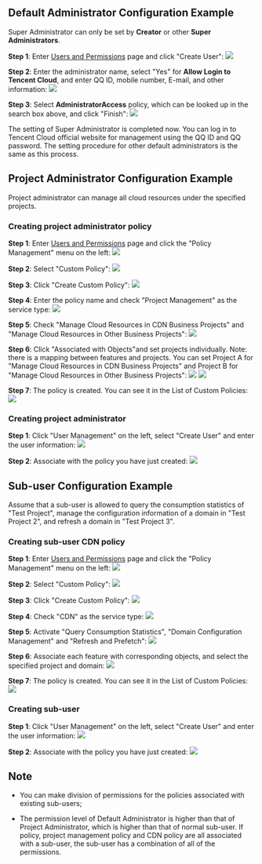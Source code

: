 ## Default Administrator Configuration Example

Super Administrator can only be set by **Creator** or other **Super Administrators**.

**Step 1**: Enter [Users and Permissions](https://console.qcloud.com/cam) page and click "Create User":
![](https://mc.qcloudimg.com/static/img/e868c7d73a299e9cc02aa274ca0f5ed5/1.png)

**Step 2**: Enter the administrator name, select "Yes" for **Allow Login to Tencent Cloud**, and enter QQ ID, mobile number, E-mail, and other information:
![](https://mc.qcloudimg.com/static/img/9ea77958b0f94d4c83f5d678e1905eb2/2.png)

**Step 3**: Select **AdministratorAccess** policy, which can be looked up in the search box above, and click "Finish":
![](https://mc.qcloudimg.com/static/img/e738bd0e91ec8471045c91b709d2949f/3.png)

The setting of Super Administrator is completed now. You can log in to Tencent Cloud official website for management using the QQ ID and QQ password. The setting procedure for other default administrators is the same as this process.

## Project Administrator Configuration Example

Project administrator can manage all cloud resources under the specified projects.
### Creating project administrator policy
**Step 1**: Enter [Users and Permissions](https://console.qcloud.com/cam) page and click the "Policy Management" menu on the left:
![](https://mc.qcloudimg.com/static/img/bf0e1f00266712c8f0511f0869485fd8/4.png)

**Step 2**: Select "Custom Policy":
![](https://mc.qcloudimg.com/static/img/e8e21e27de47ed5d73c226bca82be161/5.png)

**Step 3**: Click "Create Custom Policy":
![](https://mc.qcloudimg.com/static/img/33bf48495b17c80683de2e5284f96e10/6.png)

**Step 4**: Enter the policy name and check "Project Management" as the service type:
![](https://mc.qcloudimg.com/static/img/ea809760b106ae77184a888df9443eaf/7.png)

**Step 5**: Check "Manage Cloud Resources in CDN Business Projects" and "Manage Cloud Resources in Other Business Projects":
![](https://mc.qcloudimg.com/static/img/a80a478ce2eabd8c3d6f392c03b912d4/9.png)

**Step 6**: Click "Associated with Objects"and set projects individually. Note: there is a mapping between features and projects. You can set Project A for "Manage Cloud Resources in CDN Business Projects" and Project B for "Manage Cloud Resources in Other Business Projects":
![](https://mc.qcloudimg.com/static/img/f79aa7aea974c3f4585701177ba44554/11.png)
![](https://mc.qcloudimg.com/static/img/730ff9aeb329d2d615833bdfabd3510c/12.png)

**Step 7**: The policy is created. You can see it in the List of Custom Policies:
![](https://mc.qcloudimg.com/static/img/d7f3e7eb8dcc81584775f1c08f24e73c/13.png)

### Creating project administrator

**Step 1**: Click "User Management" on the left, select "Create User" and enter the user information:
![](https://mc.qcloudimg.com/static/img/e1fb7b3d6e6f5eafdfb83d19ed733238/14.png)

**Step 2**: Associate with the policy you have just created:
![](https://mc.qcloudimg.com/static/img/25b586a07bbdb1782ed74ad8bef926cd/15.png)


## Sub-user Configuration Example

Assume that a sub-user is allowed to query the consumption statistics of "Test Project", manage the configuration information of a domain in "Test Project 2", and refresh a domain in "Test Project 3".

### Creating sub-user CDN policy
**Step 1**: Enter [Users and Permissions](https://console.qcloud.com/cam) page and click the "Policy Management" menu on the left:
![](https://mc.qcloudimg.com/static/img/05d4985be69ba747fa8df03a95c8eb28/16.png)

**Step 2**: Select "Custom Policy":
![](https://mc.qcloudimg.com/static/img/75750c4d936d9f5049a42e7c4aca70be/17.png)

**Step 3**: Click "Create Custom Policy":
![](https://mc.qcloudimg.com/static/img/ca24e6fcf603c3f6afb5a0b80123e6d6/18.png)

**Step 4**: Check "CDN" as the service type:
![](https://mc.qcloudimg.com/static/img/a3db67b4824e75f94ddf25433cea5dca/19.png)

**Step 5**: Activate "Query Consumption Statistics", "Domain Configuration Management" and "Refresh and Prefetch":
![](https://mc.qcloudimg.com/static/img/efa67584c3c026f0cbbeb20c6e94e384/20.png)

**Step 6**: Associate each feature with corresponding objects, and select the specified project and domain:
![](https://mc.qcloudimg.com/static/img/91b968c9ea07206bb42de5ecb3ca1946/21.png)

**Step 7**: The policy is created. You can see it in the List of Custom Policies:
![](https://mc.qcloudimg.com/static/img/8481a549ca9fba4831973476273596d4/22.png)


### Creating sub-user

**Step 1**: Click "User Management" on the left, select "Create User" and enter the user information:
![](https://mc.qcloudimg.com/static/img/9cee58d37cff9bb79e49cae34625a6c6/23.png)

**Step 2**: Associate with the policy you have just created:
![](https://mc.qcloudimg.com/static/img/5e7b23b731e01d2b5f5ffe2a2b72c87e/25.png)


## Note

+ You can make division of permissions for the policies associated with existing sub-users;

+ The permission level of Default Administrator is higher than that of Project Administrator, which is higher than that of normal sub-user. If policy, project management policy and CDN policy are all associated with a sub-user, the sub-user has a combination of all of the permissions.

  ​

